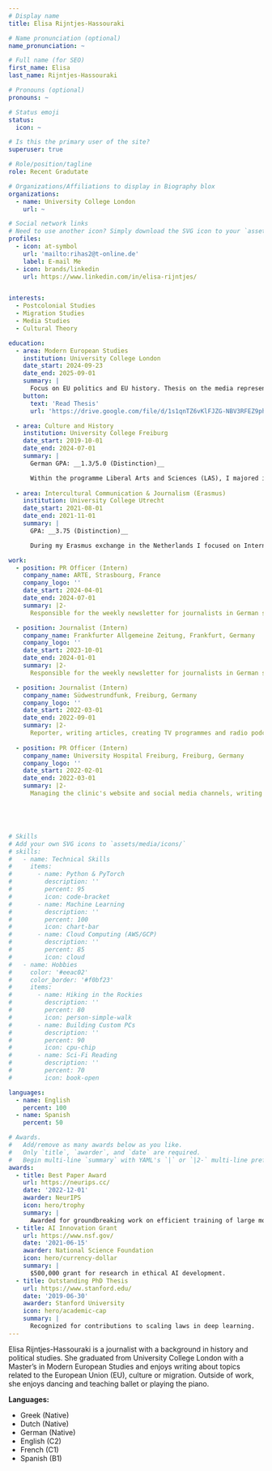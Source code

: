 ```yaml
---
# Display name
title: Elisa Rijntjes-Hassouraki

# Name pronunciation (optional)
name_pronunciation: ~

# Full name (for SEO)
first_name: Elisa
last_name: Rijntjes-Hassouraki

# Pronouns (optional)
pronouns: ~

# Status emoji
status:
  icon: ~

# Is this the primary user of the site?
superuser: true

# Role/position/tagline
role: Recent Gradutate

# Organizations/Affiliations to display in Biography blox
organizations:
  - name: University College London
    url: ~

# Social network links
# Need to use another icon? Simply download the SVG icon to your `assets/media/icons/` folder.
profiles:
  - icon: at-symbol
    url: 'mailto:rihas2@t-online.de'
    label: E-mail Me
  - icon: brands/linkedin
    url: https://www.linkedin.com/in/elisa-rijntjes/


interests:
  - Postcolonial Studies
  - Migration Studies
  - Media Studies
  - Cultural Theory

education:
  - area: Modern European Studies
    institution: University College London
    date_start: 2024-09-23
    date_end: 2025-09-01
    summary: |
      Focus on EU politics and EU history. Thesis on the media representation of the EU Covid-19 Recovery Fund in the Dutch and Greek media.
    button:
      text: 'Read Thesis'
      url: 'https://drive.google.com/file/d/1s1qnTZ6vKlFJZG-NBV3RFEZ9phWn0czF/view?usp=sharing'

  - area: Culture and History
    institution: University College Freiburg
    date_start: 2019-10-01
    date_end: 2024-07-01
    summary: |
      German GPA: __1.3/5.0 (Distinction)__

      Within the programme Liberal Arts and Sciences (LAS), I majored in Culture and History on media theory, postcolonial history and EU governance.
  
  - area: Intercultural Communication & Journalism (Erasmus)
    institution: University College Utrecht
    date_start: 2021-08-01
    date_end: 2021-11-01
    summary: |
      GPA: __3.75 (Distinction)__

      During my Erasmus exchange in the Netherlands I focused on International Communication and Journalism studies, as well as Museum Studies and Literature seminars.

work:
  - position: PR Officer (Intern)
    company_name: ARTE, Strasbourg, France
    company_logo: ''
    date_start: 2024-04-01
    date_end: 2024-07-01
    summary: |2-
      Responsible for the weekly newsletter for journalists in German speaking countries, writing articles for the website, SEO responsibilities, promoting ARTE events, writing and editing press portfolios and media kits for journalists.

  - position: Journalist (Intern)
    company_name: Frankfurter Allgemeine Zeitung, Frankfurt, Germany
    company_logo: ''
    date_start: 2023-10-01
    date_end: 2024-01-01
    summary: |2-
      Responsible for the weekly newsletter for journalists in German speaking countries, writing articles for the ARTE website, SEO responsibilities, promoting ARTE events, writing and editing press portfolios and media kits for journalists.

  - position: Journalist (Intern)
    company_name: Südwestrundfunk, Freiburg, Germany
    company_logo: ''
    date_start: 2022-03-01
    date_end: 2022-09-01
    summary: |2-
      Reporter, writing articles, creating TV programmes and radio podcasts (multimedia journalism)
  
  - position: PR Officer (Intern)
    company_name: University Hospital Freiburg, Freiburg, Germany
    company_logo: ''
    date_start: 2022-02-01
    date_end: 2022-03-01
    summary: |2-
      Managing the clinic's website and social media channels, writing and editing medical articles.





# Skills
# Add your own SVG icons to `assets/media/icons/`
# skills:
#   - name: Technical Skills
#     items:
#       - name: Python & PyTorch
#         description: ''
#         percent: 95
#         icon: code-bracket
#       - name: Machine Learning
#         description: ''
#         percent: 100
#         icon: chart-bar
#       - name: Cloud Computing (AWS/GCP)
#         description: ''
#         percent: 85
#         icon: cloud
#   - name: Hobbies
#     color: '#eeac02'
#     color_border: '#f0bf23'
#     items:
#       - name: Hiking in the Rockies
#         description: ''
#         percent: 80
#         icon: person-simple-walk
#       - name: Building Custom PCs
#         description: ''
#         percent: 90
#         icon: cpu-chip
#       - name: Sci-Fi Reading
#         description: ''
#         percent: 70
#         icon: book-open

languages:
  - name: English
    percent: 100
  - name: Spanish
    percent: 50

# Awards.
#   Add/remove as many awards below as you like.
#   Only `title`, `awarder`, and `date` are required.
#   Begin multi-line `summary` with YAML's `|` or `|2-` multi-line prefix and indent 2 spaces below.
awards:
  - title: Best Paper Award
    url: https://neurips.cc/
    date: '2022-12-01'
    awarder: NeurIPS
    icon: hero/trophy
    summary: |
      Awarded for groundbreaking work on efficient training of large models.
  - title: AI Innovation Grant
    url: https://www.nsf.gov/
    date: '2021-06-15'
    awarder: National Science Foundation
    icon: hero/currency-dollar
    summary: |
      $500,000 grant for research in ethical AI development.
  - title: Outstanding PhD Thesis
    url: https://www.stanford.edu/
    date: '2019-06-30'
    awarder: Stanford University
    icon: hero/academic-cap
    summary: |
      Recognized for contributions to scaling laws in deep learning.
---
```


Elisa Rijntjes-Hassouraki is a journalist with a background in history and political studies. She graduated from University College London with a Master’s in Modern European Studies and enjoys writing about topics related to the European Union (EU), culture or migration. Outside of work, she enjoys dancing and teaching ballet or playing the piano.

__Languages:__
- Greek (Native)
- Dutch (Native)
- German (Native)
- English (C2)
- French (C1)
- Spanish (B1)

